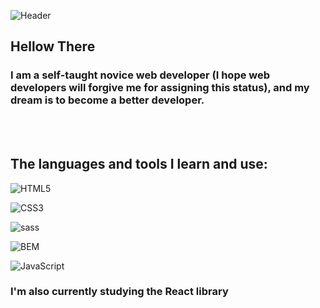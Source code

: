 ![Header]()

## Hellow There

### I am a self-taught novice web developer (I hope web developers will forgive me for assigning this status), and my dream is to become a better developer.

<br></br>

## The languages and tools I learn and use:

![HTML5](https://img.shields.io/badge/-HTML5-000?style=for-the-badge&logo=html5)

![CSS3](https://img.shields.io/badge/-CSS3-000?style=for-the-badge&logo=CSS3&logoColor=2449D8)

![sass](https://img.shields.io/badge/-sass-000?style=for-the-badge&logo=sass&logoColor=C36291)

![BEM](https://img.shields.io/badge/-BEM-000?style=for-the-badge&logo=BEM&logoColor=C36291)

![JavaScript](https://img.shields.io/badge/-JavaScript-000?style=for-the-badge&logo=javascript)


### I'm also currently studying the React library